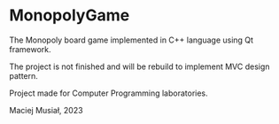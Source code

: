 # MonopolyGame

The Monopoly board game implemented in C++ language using Qt framework.

The project is not finished and will be rebuild to implement MVC design pattern.

Project made for Computer Programming laboratories.

Maciej Musiał, 2023
